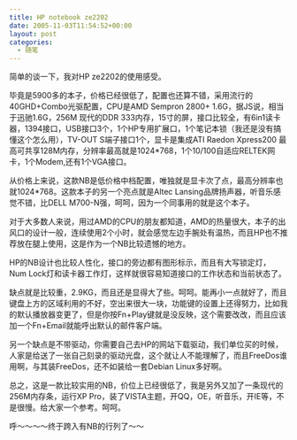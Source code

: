 ```yaml
---
title: HP notebook ze2202
date: 2005-11-03T11:54:52+00:00
layout: post
categories:
  - 随笔
---
```


简单的谈一下，我对HP ze2202的使用感受。

毕竟是5900多的本子，价格已经很低了，配置也还算不错，采用流行的40GHD+Combo光驱配置，CPU是AMD Sempron 2800+ 1.6G，据JS说，相当于迅驰1.6G，256M 现代的DDR 333内存，15寸的屏，接口比较全，有6in1读卡器，1394接口，USB接口3个，1个HP专用扩展口，1个笔记本锁（我还是没有搞懂这个怎么用），TV-OUT S端子接口1个，显卡是集成ATI Raedon Xpress200 最高可共享128M内存，分辨率最高就是1024*768，1个10/100自适应RELTEK网卡，1个Modem,还有1个VGA接口。

从价格上来说，这款NB是低价格中档配置，唯独就是显卡次了点，最高分辨率也就1024*768。这款本子的另一个亮点就是Altec Lansing品牌扬声器，听音乐感觉不错，比DELL M700-N强，呵呵，因为一个同事用的就是这个本子。

对于大多数人来说，用过AMD的CPU的朋友都知道，AMD的热量很大，本子的出风口的设计一般，连续使用2个小时，就会感觉左边手腕处有温热，而且HP也不推荐放在腿上使用，这是作为一个NB比较遗憾的地方。

HP的NB设计也比较人性化，接口的旁边都有图形标示，而且有大写锁定灯，Num Lock灯和读卡器工作灯，这样就很容易知道接口的工作状态和当前状态了。

缺点就是比较重，2.9KG，而且还是显得大了些。呵呵。能再小一点就好了，而且键盘上方的区域利用的不好，空出来很大一块，功能键的设置上还得努力，比如我的默认播放器变更了，但是你按Fn+Play键就是没反映，这个需要改改，而且应该加一个Fn+Email就能呼出默认的邮件客户端。

另一个缺点是不带驱动，你需要自己去HP的网站下载驱动，我们单位买的时候，人家是给送了一张自己刻录的驱动光盘，这个就让人不能理解了，而且FreeDos谁用啊，与其装FreeDos，还不如装给一套Debian Linux多好啊。

总之，这是一款比较实用的NB，价位上已经很低了，我是另外又加了一条现代的256M内存条，运行XP Pro，装了VISTA主题，开QQ，OE，听音乐，开IE等，不是很慢。给大家一个参考。呵呵。

呼～～～～终于跨入有NB的行列了～～